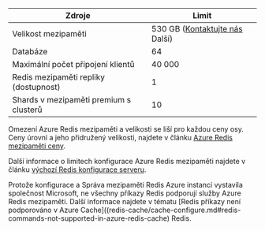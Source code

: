 | Zdroje                                    | Limit                                  |
|---------------------------------------------|----------------------------------------|
| Velikost mezipaměti                                  | 530 GB ([Kontaktujte nás](mailto:wapteams@microsoft.com?subject=Redis%20Cache%20quota%20increase) Další)                                  |
| Databáze                                   | 64                                     |
| Maximální počet připojení klientů                       | 40 000                                 |
| Redis mezipaměti repliky (dostupnost) | 1 |
| Shards v mezipaměti premium s clusterů    | 10 |

Omezení Azure Redis mezipaměti a velikosti se liší pro každou ceny osy. Ceny úrovní a jeho přidružený velikosti, najdete v článku [Azure Redis mezipaměti ceny](https://azure.microsoft.com/pricing/details/cache/).

Další informace o limitech konfigurace Azure Redis mezipaměti najdete v článku [výchozí Redis konfigurace serveru](redis-cache/cache-configure.md#default-redis-server-configuration).

Protože konfigurace a Správa mezipaměti Redis Azure instancí vystavila společnost Microsoft, ne všechny příkazy Redis podporují služby Azure Redis mezipaměti. Další informace najdete v tématu [Redis příkazy není podporováno v Azure Cache]((redis-cache/cache-configure.md#redis-commands-not-supported-in-azure-redis-cache) Redis.